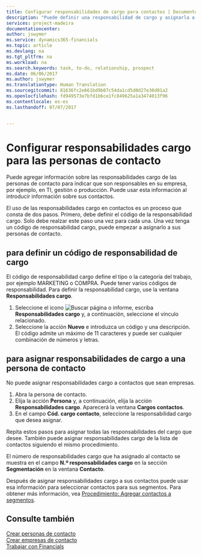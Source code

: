 ```yaml
---
title: Configurar responsabilidades de cargo para contactos | Documentos de Microsoft
description: "Puede definir una responsabilidad de cargo y asignarla a un contacto para indicar las tareas de las que es responsable que su contacto en su empresa, por ejemplo, TI o producción."
services: project-madeira
documentationcenter: 
author: jswymer
ms.service: dynamics365-financials
ms.topic: article
ms.devlang: na
ms.tgt_pltfrm: na
ms.workload: na
ms.search.keywords: task, to-do, relationship, prospect
ms.date: 06/06/2017
ms.author: jswymer
ms.translationtype: Human Translation
ms.sourcegitcommit: 81636fc2e661bd9b07c54da1cd5d0d27e30d01a2
ms.openlocfilehash: fd949573e7bfd1b6ce1fc849625a1a3474013f96
ms.contentlocale: es-es
ms.lasthandoff: 07/07/2017


---
```

# <a name="how-to-set-up-job-responsibilities-for-contact-persons"></a>Configurar responsabilidades cargo para las personas de contacto
Puede agregar información sobre las responsabilidades cargo de las personas de contacto para indicar que son responsables en su empresa, por ejemplo, en TI, gestión o producción. Puede usar esta información al introducir información sobre sus contactos.

El uso de las responsabilidades cargo en contactos es un proceso que consta de dos pasos. Primero, debe definir el código de la responsabilidad cargo. Solo debe realzar este paso una vez para cada una. Una vez tenga un código de responsabilidad cargo, puede empezar a asignarlo a sus personas de contacto.

## <a name="to-define-a-job-responsibility-code"></a>para definir un código de responsabilidad de cargo
El código de responsabilidad cargo define el tipo o la categoría del trabajo, por ejemplo MARKETING o COMPRA. Puede tener varios códigos de responsabilidad. Para definir la responsabilidad cargo, use la ventana **Responsabilidades cargo**.

1. Seleccione el icono ![Buscar página o informe](media/ui-search/search_small.png "icono Buscar página o informe"), escriba **Responsabilidades cargo** y, a continuación, seleccione el vínculo relacionado.
2. Seleccione la acción **Nuevo** e introduzca un código y una descripción. El código admite un máximo de 11 caracteres y puede ser cualquier combinación de números y letras.

## <a name="to-assign-job-responsibilities-to-a-contact-person"></a>para asignar responsabilidades de cargo a una persona de contacto
No puede asignar responsabilidades cargo a contactos que sean empresas.

1. Abra la persona de contacto.
2. Elija la acción **Persona** y, a continuación, elija la acción **Responsabilidades cargo**. Aparecerá la ventana **Cargos contactos**.
3. En el campo **Cód. cargo contacto**, seleccione la responsabilidad cargo que desea asignar.

Repita estos pasos para asignar todas las responsabilidades del cargo que desee. También puede asignar responsabilidades cargo de la lista de contactos siguiendo el mismo procedimiento.

El número de responsabilidades cargo que ha asignado al contacto se muestra en el campo **N.º responsabilidades cargo** en la sección **Segmentación** en la ventana **Contacto**.

Después de asignar responsabilidades cargo a sus contactos puede usar esa información para seleccionar contactos para sus segmentos. Para obtener más información, vea [Procedimiento: Agregar contactos a segmentos](marketing-add-contact-segment.md).

## <a name="see-also"></a>Consulte también
[Crear personas de contacto](marketing-create-contact-persons.md)  
[Crear empresas de contacto](marketing-create-contact-companies.md)  
[Trabajar con Financials](ui-work-product.md)

